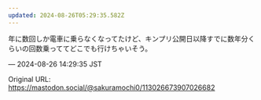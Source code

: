 ```yaml
---
updated: 2024-08-26T05:29:35.582Z
---
```


<p>年に数回しか電車に乗らなくなってたけど、キンプリ公開日以降すでに数年分くらいの回数乗っててどこでも行けちゃいそう。</p>

&mdash; 2024-08-26 14:29:35 JST

Original URL: https://mastodon.social/@sakuramochi0/113026673907026682
